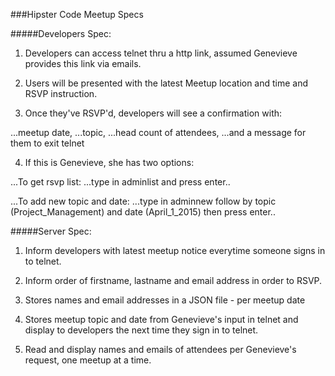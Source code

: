 ###Hipster Code Meetup Specs

#####Developers Spec:
1) Developers can access telnet thru a http link, assumed Genevieve provides this link via emails.

2) Users will be presented with the latest Meetup location and time and RSVP instruction.

3) Once they've RSVP'd, developers will see a confirmation with: 

...meetup date, 
...topic, 
...head count of attendees,
...and a message for them to exit telnet

4) If this is Genevieve, she has two options:

...To get rsvp list:
...type in adminlist and press enter..

...To add new topic and date:
...type in adminnew follow by topic (Project_Management) and date (April_1_2015) then press enter..

#####Server Spec:
1) Inform developers with latest meetup notice everytime someone signs in to telnet.

2) Inform order of firstname, lastname and email address in order to RSVP.

3) Stores names and email addresses in a JSON file - per meetup date

4) Stores meetup topic and date from Genevieve's input in telnet and display to developers the next time they sign in to telnet.

5) Read and display names and emails of attendees per Genevieve's request, one meetup at a time.